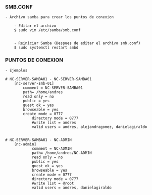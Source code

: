 
### SMB.CONF 

    - Archivo samba para crear los puntos de conexion 

        - Editar el archivo
        $ sudo vim /etc/samba/smb.conf


        - Reiniciar Samba (Despues de editar el archivo smb.conf) 
        $ sudo systemctl restart smbd

        

### PUNTOS DE CONEXION

    - Ejemplos

    # NC-SERVER-SAMBA01 - NC-SERVER-SAMBA01
        [nc-server-smb-01]
            comment = NC-SERVER-SAMBA01
            path= /home/andres
            read only = no
            public = yes
            guest ok = yes
            browseable = yes
            create mode = 0777
                directory mode = 0777
                #write list = andres
                valid users = andres, alejandragomez, danielagiraldo


    # NC-SERVER-SAMBA01 - NC-ADMIN
        [nc-admin]
                comment = NC-ADMIN
                path= /home/andres/NC-ADMIN
                read only = no
                public = yes
                guest ok = yes
                browseable = yes
                create mode = 0777
                directory mode = 0777
                #write list = @root
                valid users = andres, danielagiraldo